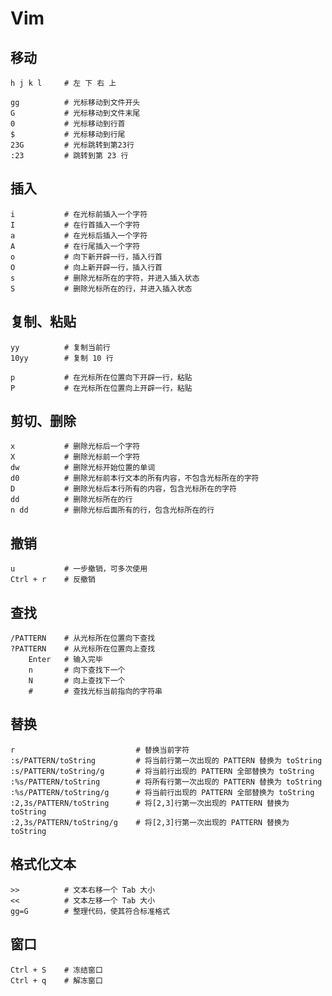 # Vim

## 移动

```{code-block} bash
h j k l     # 左 下 右 上

gg          # 光标移动到文件开头
G           # 光标移动到文件末尾
0           # 光标移动到行首
$           # 光标移动到行尾
23G         # 光标跳转到第23行
:23         # 跳转到第 23 行
```

## 插入

```{code-block} bash
i           # 在光标前插入一个字符
I           # 在行首插入一个字符
a           # 在光标后插入一个字符
A           # 在行尾插入一个字符
o           # 向下新开辟一行，插入行首
O           # 向上新开辟一行，插入行首
s           # 删除光标所在的字符，并进入插入状态
S           # 删除光标所在的行，并进入插入状态
```

## 复制、粘贴

```{code-block} bash
yy          # 复制当前行
10yy        # 复制 10 行

p           # 在光标所在位置向下开辟一行，粘贴
P           # 在光标所在位置向上开辟一行，粘贴
```

## 剪切、删除

```{code-block} bash
x           # 删除光标后一个字符
X           # 删除光标前一个字符
dw          # 删除光标开始位置的单词
d0          # 删除光标前本行文本的所有内容，不包含光标所在的字符
D           # 删除光标后本行所有的内容，包含光标所在的字符
dd          # 删除光标所在的行
n dd        # 删除光标后面所有的行，包含光标所在的行

```

## 撤销

```{code-block} bash
u           # 一步撤销，可多次使用
Ctrl + r    # 反撤销
```

## 查找

```{code-block} bash
/PATTERN    # 从光标所在位置向下查找
?PATTERN    # 从光标所在位置向上查找
    Enter   # 输入完毕
    n       # 向下查找下一个
    N       # 向上查找下一个
    #       # 查找光标当前指向的字符串
```

## 替换

```{code-block} bash
r                           # 替换当前字符
:s/PATTERN/toString         # 将当前行第一次出现的 PATTERN 替换为 toString
:s/PATTERN/toString/g       # 将当前行出现的 PATTERN 全部替换为 toString
:%s/PATTERN/toString        # 将所有行第一次出现的 PATTERN 替换为 toString
:%s/PATTERN/toString/g      # 将当前行出现的 PATTERN 全部替换为 toString
:2,3s/PATTERN/toString      # 将[2,3]行第一次出现的 PATTERN 替换为 toString
:2,3s/PATTERN/toString/g    # 将[2,3]行第一次出现的 PATTERN 替换为 toString
```

## 格式化文本

```{code-block} bash
>>          # 文本右移一个 Tab 大小
<<          # 文本左移一个 Tab 大小
gg=G        # 整理代码，使其符合标准格式
```

## 窗口

```{code-block} bash
Ctrl + S    # 冻结窗口
Ctrl + q    # 解冻窗口
```
